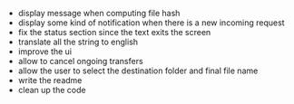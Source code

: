 - display message when computing file hash
- display some kind of notification when there is a new incoming request
- fix the status section since the text exits the screen
- translate all the string to english
- improve the ui
- allow to cancel ongoing transfers
- allow the user to select the destination folder and final file name
- write the readme
- clean up the code